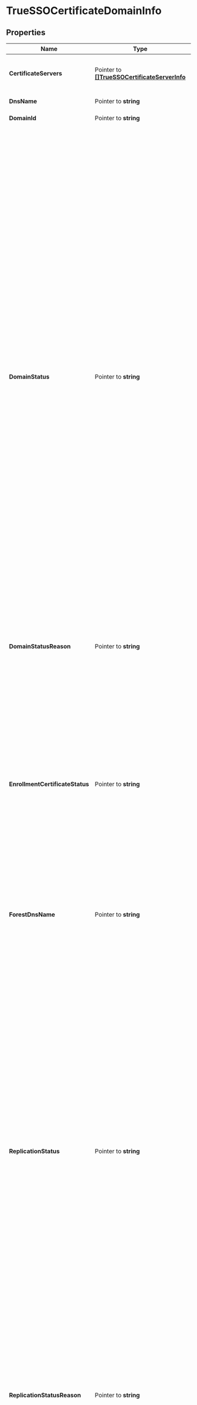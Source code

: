# TrueSSOCertificateDomainInfo

## Properties

Name | Type | Description | Notes
------------ | ------------- | ------------- | -------------
**CertificateServers** | Pointer to [**[]TrueSSOCertificateServerInfo**](TrueSSOCertificateServerInfo.md) | Collection of certificate server data available to this domain. | [optional] 
**DnsName** | Pointer to **string** | DNS name of the domain. | [optional] 
**DomainId** | Pointer to **string** | Id of the domain. | [optional] 
**DomainStatus** | Pointer to **string** | The status of this domain to the enrollment server. * READY: The domain is ready. * CREATED: The domain is created. * INITIALIZED: The domain is initialized. * CONNECTING: The domain is connecting. * ASSOCIATED: This domain has been associated with a Forest, but we do not yet have a connection to this domain. We have no means of syncing objects for this forest from this domain, so it may only operate as long as there is another domain in the same forest that we can synchronize with. * STOPPING: The domain is stopping. A domain with this status cannot be used in connector creation. * FAILED: The domain is failed. A domain with this status cannot be used in connector creation. * UNKNOWN: The domain status is unknown. A domain with this status cannot be used in connector creation. | [optional] 
**DomainStatusReason** | Pointer to **string** | Additional non-localized explanation of the domain status. | [optional] 
**EnrollmentCertificateStatus** | Pointer to **string** | The status of the enrollment server&#39;s certificate for this domain&#39;s forest. * VALID: A valid enrollment certificate for this domain&#39;s forest is installed on the enrollment server. * NOT_VALID: No valid enrollment certificate for this domain&#39;s forest is installed on the enrollment server, or it may have expired. An enrollment server with this status cannot be used in connector creation. | [optional] 
**ForestDnsName** | Pointer to **string** | DNS name of the domain&#39;s forest, if any. | [optional] 
**ReplicationStatus** | Pointer to **string** | This domain&#39;s forest&#39;s replication status with the domain controller. * OK: The enrollment server has read the enrollment properties at least once and is successfully able to update them periodically. * DEGRADED: The enrollment server has read the enrollment properties at least once, but has not been able to reach a domain controller for some time. * PENDING: he enrollment server has not yet read the enrollment properties from a domain controller. * FAILED: The enrollment server has read the enrollment properties at least once but either has not been able to reach a domain controller for an extended time or another issue exists. An enrollment server with this status cannot be used in connector creation. | [optional] 
**ReplicationStatusReason** | Pointer to **string** | Additional non-localized explanation of the replication status. | [optional] 
**Templates** | Pointer to [**[]TrueSSOTemplateInfo**](TrueSSOTemplateInfo.md) | Collection of certificate template data available to certificate servers on this domain. Not all certificate servers may have access to all of these templates. | [optional] 

## Methods

### NewTrueSSOCertificateDomainInfo

`func NewTrueSSOCertificateDomainInfo() *TrueSSOCertificateDomainInfo`

NewTrueSSOCertificateDomainInfo instantiates a new TrueSSOCertificateDomainInfo object
This constructor will assign default values to properties that have it defined,
and makes sure properties required by API are set, but the set of arguments
will change when the set of required properties is changed

### NewTrueSSOCertificateDomainInfoWithDefaults

`func NewTrueSSOCertificateDomainInfoWithDefaults() *TrueSSOCertificateDomainInfo`

NewTrueSSOCertificateDomainInfoWithDefaults instantiates a new TrueSSOCertificateDomainInfo object
This constructor will only assign default values to properties that have it defined,
but it doesn't guarantee that properties required by API are set

### GetCertificateServers

`func (o *TrueSSOCertificateDomainInfo) GetCertificateServers() []TrueSSOCertificateServerInfo`

GetCertificateServers returns the CertificateServers field if non-nil, zero value otherwise.

### GetCertificateServersOk

`func (o *TrueSSOCertificateDomainInfo) GetCertificateServersOk() (*[]TrueSSOCertificateServerInfo, bool)`

GetCertificateServersOk returns a tuple with the CertificateServers field if it's non-nil, zero value otherwise
and a boolean to check if the value has been set.

### SetCertificateServers

`func (o *TrueSSOCertificateDomainInfo) SetCertificateServers(v []TrueSSOCertificateServerInfo)`

SetCertificateServers sets CertificateServers field to given value.

### HasCertificateServers

`func (o *TrueSSOCertificateDomainInfo) HasCertificateServers() bool`

HasCertificateServers returns a boolean if a field has been set.

### GetDnsName

`func (o *TrueSSOCertificateDomainInfo) GetDnsName() string`

GetDnsName returns the DnsName field if non-nil, zero value otherwise.

### GetDnsNameOk

`func (o *TrueSSOCertificateDomainInfo) GetDnsNameOk() (*string, bool)`

GetDnsNameOk returns a tuple with the DnsName field if it's non-nil, zero value otherwise
and a boolean to check if the value has been set.

### SetDnsName

`func (o *TrueSSOCertificateDomainInfo) SetDnsName(v string)`

SetDnsName sets DnsName field to given value.

### HasDnsName

`func (o *TrueSSOCertificateDomainInfo) HasDnsName() bool`

HasDnsName returns a boolean if a field has been set.

### GetDomainId

`func (o *TrueSSOCertificateDomainInfo) GetDomainId() string`

GetDomainId returns the DomainId field if non-nil, zero value otherwise.

### GetDomainIdOk

`func (o *TrueSSOCertificateDomainInfo) GetDomainIdOk() (*string, bool)`

GetDomainIdOk returns a tuple with the DomainId field if it's non-nil, zero value otherwise
and a boolean to check if the value has been set.

### SetDomainId

`func (o *TrueSSOCertificateDomainInfo) SetDomainId(v string)`

SetDomainId sets DomainId field to given value.

### HasDomainId

`func (o *TrueSSOCertificateDomainInfo) HasDomainId() bool`

HasDomainId returns a boolean if a field has been set.

### GetDomainStatus

`func (o *TrueSSOCertificateDomainInfo) GetDomainStatus() string`

GetDomainStatus returns the DomainStatus field if non-nil, zero value otherwise.

### GetDomainStatusOk

`func (o *TrueSSOCertificateDomainInfo) GetDomainStatusOk() (*string, bool)`

GetDomainStatusOk returns a tuple with the DomainStatus field if it's non-nil, zero value otherwise
and a boolean to check if the value has been set.

### SetDomainStatus

`func (o *TrueSSOCertificateDomainInfo) SetDomainStatus(v string)`

SetDomainStatus sets DomainStatus field to given value.

### HasDomainStatus

`func (o *TrueSSOCertificateDomainInfo) HasDomainStatus() bool`

HasDomainStatus returns a boolean if a field has been set.

### GetDomainStatusReason

`func (o *TrueSSOCertificateDomainInfo) GetDomainStatusReason() string`

GetDomainStatusReason returns the DomainStatusReason field if non-nil, zero value otherwise.

### GetDomainStatusReasonOk

`func (o *TrueSSOCertificateDomainInfo) GetDomainStatusReasonOk() (*string, bool)`

GetDomainStatusReasonOk returns a tuple with the DomainStatusReason field if it's non-nil, zero value otherwise
and a boolean to check if the value has been set.

### SetDomainStatusReason

`func (o *TrueSSOCertificateDomainInfo) SetDomainStatusReason(v string)`

SetDomainStatusReason sets DomainStatusReason field to given value.

### HasDomainStatusReason

`func (o *TrueSSOCertificateDomainInfo) HasDomainStatusReason() bool`

HasDomainStatusReason returns a boolean if a field has been set.

### GetEnrollmentCertificateStatus

`func (o *TrueSSOCertificateDomainInfo) GetEnrollmentCertificateStatus() string`

GetEnrollmentCertificateStatus returns the EnrollmentCertificateStatus field if non-nil, zero value otherwise.

### GetEnrollmentCertificateStatusOk

`func (o *TrueSSOCertificateDomainInfo) GetEnrollmentCertificateStatusOk() (*string, bool)`

GetEnrollmentCertificateStatusOk returns a tuple with the EnrollmentCertificateStatus field if it's non-nil, zero value otherwise
and a boolean to check if the value has been set.

### SetEnrollmentCertificateStatus

`func (o *TrueSSOCertificateDomainInfo) SetEnrollmentCertificateStatus(v string)`

SetEnrollmentCertificateStatus sets EnrollmentCertificateStatus field to given value.

### HasEnrollmentCertificateStatus

`func (o *TrueSSOCertificateDomainInfo) HasEnrollmentCertificateStatus() bool`

HasEnrollmentCertificateStatus returns a boolean if a field has been set.

### GetForestDnsName

`func (o *TrueSSOCertificateDomainInfo) GetForestDnsName() string`

GetForestDnsName returns the ForestDnsName field if non-nil, zero value otherwise.

### GetForestDnsNameOk

`func (o *TrueSSOCertificateDomainInfo) GetForestDnsNameOk() (*string, bool)`

GetForestDnsNameOk returns a tuple with the ForestDnsName field if it's non-nil, zero value otherwise
and a boolean to check if the value has been set.

### SetForestDnsName

`func (o *TrueSSOCertificateDomainInfo) SetForestDnsName(v string)`

SetForestDnsName sets ForestDnsName field to given value.

### HasForestDnsName

`func (o *TrueSSOCertificateDomainInfo) HasForestDnsName() bool`

HasForestDnsName returns a boolean if a field has been set.

### GetReplicationStatus

`func (o *TrueSSOCertificateDomainInfo) GetReplicationStatus() string`

GetReplicationStatus returns the ReplicationStatus field if non-nil, zero value otherwise.

### GetReplicationStatusOk

`func (o *TrueSSOCertificateDomainInfo) GetReplicationStatusOk() (*string, bool)`

GetReplicationStatusOk returns a tuple with the ReplicationStatus field if it's non-nil, zero value otherwise
and a boolean to check if the value has been set.

### SetReplicationStatus

`func (o *TrueSSOCertificateDomainInfo) SetReplicationStatus(v string)`

SetReplicationStatus sets ReplicationStatus field to given value.

### HasReplicationStatus

`func (o *TrueSSOCertificateDomainInfo) HasReplicationStatus() bool`

HasReplicationStatus returns a boolean if a field has been set.

### GetReplicationStatusReason

`func (o *TrueSSOCertificateDomainInfo) GetReplicationStatusReason() string`

GetReplicationStatusReason returns the ReplicationStatusReason field if non-nil, zero value otherwise.

### GetReplicationStatusReasonOk

`func (o *TrueSSOCertificateDomainInfo) GetReplicationStatusReasonOk() (*string, bool)`

GetReplicationStatusReasonOk returns a tuple with the ReplicationStatusReason field if it's non-nil, zero value otherwise
and a boolean to check if the value has been set.

### SetReplicationStatusReason

`func (o *TrueSSOCertificateDomainInfo) SetReplicationStatusReason(v string)`

SetReplicationStatusReason sets ReplicationStatusReason field to given value.

### HasReplicationStatusReason

`func (o *TrueSSOCertificateDomainInfo) HasReplicationStatusReason() bool`

HasReplicationStatusReason returns a boolean if a field has been set.

### GetTemplates

`func (o *TrueSSOCertificateDomainInfo) GetTemplates() []TrueSSOTemplateInfo`

GetTemplates returns the Templates field if non-nil, zero value otherwise.

### GetTemplatesOk

`func (o *TrueSSOCertificateDomainInfo) GetTemplatesOk() (*[]TrueSSOTemplateInfo, bool)`

GetTemplatesOk returns a tuple with the Templates field if it's non-nil, zero value otherwise
and a boolean to check if the value has been set.

### SetTemplates

`func (o *TrueSSOCertificateDomainInfo) SetTemplates(v []TrueSSOTemplateInfo)`

SetTemplates sets Templates field to given value.

### HasTemplates

`func (o *TrueSSOCertificateDomainInfo) HasTemplates() bool`

HasTemplates returns a boolean if a field has been set.


[[Back to Model list]](../README.md#documentation-for-models) [[Back to API list]](../README.md#documentation-for-api-endpoints) [[Back to README]](../README.md)


